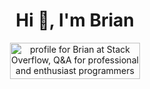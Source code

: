 <h1 align="center">Hi 👋, I'm Brian</h1>


<p align="center">
<a href="https://stackoverflow.com/users/390708/brian"><img src="https://stackoverflow.com/users/flair/390708.png" alt="profile for Brian at Stack Overflow, Q&amp;A for professional and enthusiast programmers" title="profile for Brian at Stack Overflow, Q&amp;A for professional and enthusiast programmers" width="208" height="58"></a>
</p>  
  
<!--
**bblaine/bblaine** is a ✨ _special_ ✨ repository because its `README.md` (this file) appears on your GitHub profile.

Here are some ideas to get you started:

- 🔭 I’m currently working on ...
- 🌱 I’m currently learning ...
- 👯 I’m looking to collaborate on ...
- 🤔 I’m looking for help with ...
- 💬 Ask me about ...
- 📫 How to reach me: ...
- 😄 Pronouns: ...
- ⚡ Fun fact: ...
-->
